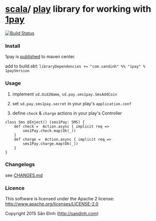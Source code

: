 [scala](http://scala-lang.org/)/ [play](https://playframework.com/) library for working with [1pay](http://developers.1pay.vn/http-apis)
=========================
[![Build Status](https://travis-ci.org/giabao/1pay.svg)](https://travis-ci.org/giabao/1pay)

### Install
1pay is [published](http://search.maven.org/#search|ga|1|g%3A%22com.sandinh%22%201pay) to maven center.

add to build.sbt:
`libraryDependencies += "com.sandinh" %% "1pay" % 1payVersion`

### Usage
1. implement `sd.Uid2Name`, `sd.pay.sms1pay.SmsAddCoin`

2. set `sd.pay.sms1pay.secret` in your play's `application.conf`

3. define `check` & `charge` actions in your play's Controller
```
class Sms @Inject() (sms1Pay: SMS) {
    def check =  Action.async { implicit req =>
        sms1Pay.check.map(Ok(_))
    }
    def charge =  Action.async { implicit req =>
        sms1Pay.charge.map(Ok(_))
    }
}
```

### Changelogs
see [CHANGES.md](CHANGES.md)

### Licence
This software is licensed under the Apache 2 license:
http://www.apache.org/licenses/LICENSE-2.0

Copyright 2015 Sân Đình (http://sandinh.com)

